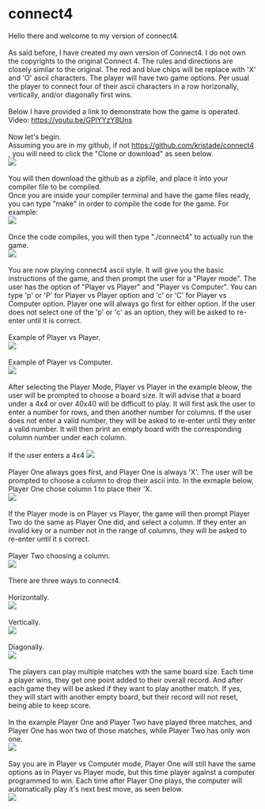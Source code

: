 # connect4
Hello there and welcome to my version of connect4.<br/><br/>
As said before, I have created my own version of Connect4. I do not own the copyrights to the original Connect 4. The rules and directions are closely similar to the original. The red and blue chips will be replace with 'X' and 'O' ascii characters. The player will have two game options. Per usual the player to connect four of their ascii characters in a row horizonally, vertically, and/or diagonally first wins.<br /><br/>
Below I have provided a link to demonstrate how the game is operated.<br/>
Video: https://youtu.be/GPlYYzY8Uns
<br/><br/>
Now let's begin.<br/>
Assuming you are in my github, if not https://github.com/kristade/connect4 , you will need to click the "Clone or download" as seen below.
<br/>
![](images/clone.PNG)
<br/><br/>
You will then download the github as a zipfile, and place it into your compiler file to be compiled.<br/>
Once you are inside your compiler terminal and have the game files ready, you can type "make" in order to compile the code for the game.
For example:<br/>
![](images/makefile.PNG)
<br/><br/>
Once the code compiles, you will then type "./connect4" to actually run the game.<br/>
![](images/rungame.PNG)
<br/><br/>
You are now playing connect4 ascii style. It will give you the basic instructions of the game, and then prompt the user for a "Player mode". The user has the option of "Player vs Player" and "Player vs Computer". You can type 'p' or 'P' for Player vs Player option and 'c' or 'C' for Player vs Computer option. Player one will always go first for either option. If the user does not select one of the 'p' or 'c' as an option, they will be asked to re-enter until it is correct.<br/><br/>
Example of Player vs Player.<br/>
![](images/playervsplayer.PNG)
<br/><br/>
Example of Player vs Computer.<br/>
![](images/playervscomputer.PNG)
<br/><br/>
After selecting the Player Mode, Player vs Player in the example bleow, the user will be prompted to choose a board size. It will advise that a board under a 4x4 or over 40x40 will be difficult to play. It will first ask the user to enter a number for rows, and then another number for columns. If the user does not enter a valid number, they will be asked to re-enter until they enter a valid number. It will then print an empty board with the corresponding column number under each column.<br/><br/>
If the user enters a 4x4
![](images/boardsize.PNG)
<br/><br/>
Player One always goes first, and Player One is always 'X'. The user will be prompted to choose a column to drop their ascii into. In the exmaple below, Player One chose column 1 to place their 'X.<br/>
![](images/column.PNG)
<br/><br/>
If the Player mode is on Player vs Player, the game will then prompt Player Two do the same as Player One did, and select a column. If they enter an invalid key or a number not in the range of columns, they will be asked to re-enter until it s correct.<br/><br/>
Player Two choosing a column.<br/>
![](images/player2.PNG)
<br/><br/>
There are three ways to connect4.<br/><br/>
Horizontally.<br/>
![](images/horizontal.PNG)
<br/><br/>
Vertically.<br/>
![](images/vertical.PNG)
<br/><br/>
Diagonally.<br/>
![](images/diagonal.PNG)
<br/><br/>
The players can play multiple matches with the same board size. Each time a player wins, they get one point added to their overall record. And after each game they will be asked if they want to play another match. If yes, they will start with another empty board, but their record will not reset, being able to keep score.<br/><br/>
In the example Player One and Player Two have played three matches, and Player One has won two of those matches, while Player Two has only won one.<br/>
![](images/matches.PNG)
<br/><br/>
Say you are in Player vs Computer mode, Player One will still have the same options as in Player vs Player mode, but this time player against a computer programmed to win. Each time after Player One plays, the computer will automatically play it's next best move, as seen below.<br/>
![](images/computerturn.PNG)
<br/><br/>
